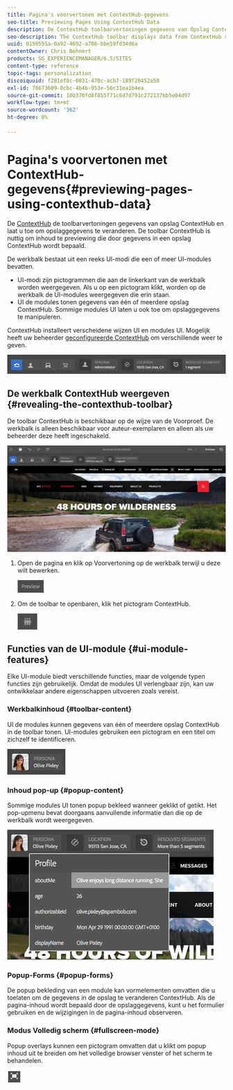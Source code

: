 ```yaml
---
title: Pagina's voorvertonen met ContextHub-gegevens
seo-title: Previewing Pages Using ContextHub Data
description: De ContextHub toolbarvertoningen gegevens van Opslag ContextHub en laat u toe om opslaggegevens te veranderen en is nuttig om inhoud te previewing
seo-description: The ContextHub toolbar displays data from ContextHub stores and enables you to change store data and  is useful for previewing content
uuid: 0150555a-0a92-4692-a706-bbe59fd34d6a
contentOwner: Chris Bohnert
products: SG_EXPERIENCEMANAGER/6.5/SITES
content-type: reference
topic-tags: personalization
discoiquuid: f281ef8c-0831-470c-acb7-189f20452a50
exl-id: 78673609-8cbc-4b4b-953e-56c31ea1b4ea
source-git-commit: 10b370fd8f855f71c6d7d791c272137bb5e04d97
workflow-type: tm+mt
source-wordcount: '362'
ht-degree: 0%

---
```


# Pagina&#39;s voorvertonen met ContextHub-gegevens{#previewing-pages-using-contexthub-data}

De [ContextHub](/help/sites-developing/contexthub.md) de toolbarvertoningen gegevens van opslag ContextHub en laat u toe om opslaggegevens te veranderen. De toolbar ContextHub is nuttig om inhoud te previewing die door gegevens in een opslag ContextHub wordt bepaald.

De werkbalk bestaat uit een reeks UI-modi die een of meer UI-modules bevatten.

* UI-modi zijn pictogrammen die aan de linkerkant van de werkbalk worden weergegeven. Als u op een pictogram klikt, worden op de werkbalk de UI-modules weergegeven die erin staan.
* UI de modules tonen gegevens van één of meerdere opslag ContextHub. Sommige modules UI laten u ook toe om opslaggegevens te manipuleren.

ContextHub installeert verscheidene wijzen UI en modules UI. Mogelijk heeft uw beheerder [geconfigureerde ContextHub](/help/sites-developing/ch-configuring.md) om verschillende weer te geven.

![screen_shot_2018-03-23at093446](assets/screen_shot_2018-03-23at093446.png)

## De werkbalk ContextHub weergeven {#revealing-the-contexthub-toolbar}

De toolbar ContextHub is beschikbaar op de wijze van de Voorproef. De werkbalk is alleen beschikbaar voor auteur-exemplaren en alleen als uw beheerder deze heeft ingeschakeld.

![screen_shot_2018-03-23at093730](assets/screen_shot_2018-03-23at093730.png)

1. Open de pagina en klik op Voorvertoning op de werkbalk terwijl u deze wilt bewerken.

   ![chlimage_1-219](assets/chlimage_1-219.png)

1. Om de toolbar te openbaren, klik het pictogram ContextHub.

   ![Context Hub](do-not-localize/screen_shot_2018-03-23at093621.png)

## Functies van de UI-module {#ui-module-features}

Elke UI-module biedt verschillende functies, maar de volgende typen functies zijn gebruikelijk. Omdat de modules UI verlengbaar zijn, kan uw ontwikkelaar andere eigenschappen uitvoeren zoals vereist.

### Werkbalkinhoud {#toolbar-content}

UI de modules kunnen gegevens van één of meerdere opslag ContextHub in de toolbar tonen. UI-modules gebruiken een pictogram en een titel om zichzelf te identificeren.

![screen_shot_2018-03-23at093936](assets/screen_shot_2018-03-23at093936.png)

### Inhoud pop-up {#popup-content}

Sommige modules UI tonen popup bekleed wanneer geklikt of getikt. Het pop-upmenu bevat doorgaans aanvullende informatie dan die op de werkbalk wordt weergegeven.

![screen_shot_2018-03-23at094003](assets/screen_shot_2018-03-23at094003.png)

### Popup-Forms {#popup-forms}

De popup bekleding van een module kan vormelementen omvatten die u toelaten om de gegevens in de opslag te veranderen ContextHub. Als de pagina-inhoud wordt bepaald door de opslaggegevens, kunt u het formulier gebruiken en de wijzigingen in de pagina-inhoud observeren.

### Modus Volledig scherm {#fullscreen-mode}

Popup overlays kunnen een pictogram omvatten dat u klikt om popup inhoud uit te breiden om het volledige browser venster of het scherm te behandelen.

![Volledig scherm](do-not-localize/chlimage_1-18.png)
